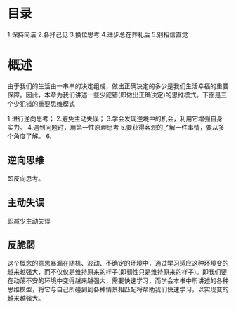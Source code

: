 # 目录
1.保持简洁
2.各抒己见
3.换位思考
4.进步总在葬礼后
5.别相信直觉

# 概述
由于我们的生活由一串串的决定组成，做出正确决定的多少是我们生活幸福的重要保障。因此，本章为我们讲述一些少犯错(即做出正确决定)的思维模式。下面是三个少犯错的重要思维模式

1.进行逆向思考；
2.避免主动失误；
3.学会发现逆境中的机会，利用它增强自身实力。
4.遇到问题时，用第一性原理思考
5.要获得客观的了解一件事情，要从多个角度了解。
6.

## 逆向思维
即反向思考。

## 主动失误
即减少主动失误

## 反脆弱
这个概念的意思暴漏在随机、波动、不确定的环境中，通过学习适应这种环境变的越来越强大，而不仅仅是维持原来的样子(即韧性只是维持原来的样子)。即我们要在动荡不安的环境中变得越来越强大，需要快速学习，而学会本书中所讲述的各种思维模型，将它与自己所碰到到各种情景相匹配将帮助我们快速学习，以实现变的越来越强大。


